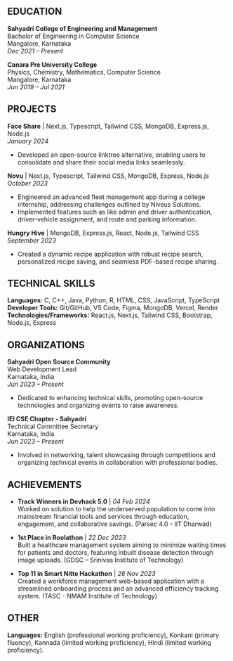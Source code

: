 ## EDUCATION

**Sahyadri College of Engineering and Management**  
Bachelor of Engineering in Computer Science  
Mangalore, Karnataka  
_Dec 2021 – Present_

**Canara Pre University College**  
Physics, Chemistry, Mathematics, Computer Science  
Mangalore, Karnataka  
_Jun 2019 – Jul 2021_

## PROJECTS

**Face Share** | Next.js, Typescript, Tailwind CSS, MongoDB, Express.js, Node.js  
_January 2024_

- Developed an open-source linktree alternative, enabling users to consolidate and share their social media links seamlessly.

**Novu** | Next.js, Typescript, Tailwind CSS, MongoDB, Express, Node.js  
_October 2023_

- Engineered an advanced fleet management app during a college internship, addressing challenges outlined by Niveus Solutions.
- Implemented features such as like admin and driver authentication, driver-vehicle assignment, and route and parking information.

**Hungry Hive** | MongoDB, Express.js, React, Node.js, Tailwind CSS  
_September 2023_

- Created a dynamic recipe application with robust recipe search, personalized recipe saving, and seamless PDF-based recipe sharing.

## TECHNICAL SKILLS

**Languages:** C, C++, Java, Python, R, HTML, CSS, JavaScript, TypeScript  
**Developer Tools:** Git/GitHub, VS Code, Figma, MongoDB, Vercel, Render  
**Technologies/Frameworks:** React.js, Next.js, Tailwind CSS, Bootstrap, Node.js, Express

## ORGANIZATIONS

**Sahyadri Open Source Community**  
Web Development Lead  
Karnataka, India  
_Jun 2023 – Present_

- Dedicated to enhancing technical skills, promoting open-source technologies and organizing events to raise awareness.

**IEI CSE Chapter - Sahyadri**  
Technical Committee Secretary  
Karnataka, India  
_Jun 2023 – Present_

- Involved in networking, talent showcasing through competitions and organizing technical events in collaboration with professional bodies.

## ACHIEVEMENTS

- **Track Winners in Devhack 5.0** | _04 Feb 2024_  
  Worked on solution to help the underserved population to come into mainstream financial tools and services through education, engagement, and collaborative savings. (Parsec 4.0 - IIT Dharwad)

- **1st Place in Roolathon** | _22 Dec 2023_  
  Built a healthcare management system aiming to minimize waiting times for patients and doctors, featuring inbuilt disease detection through image uploads. (GDSC – Srinivas Institute of Technology)

- **Top 11 in Smart Nitte Hackathon** | _26 Nov 2023_  
  Created a workforce management web-based application with a streamlined onboarding process and an advanced efficiency tracking system. (TASC - NMAM Institute of Technology)

## OTHER

**Languages:** English (professional working proficiency), Konkani (primary fluency), Kannada (limited working proficiency), Hindi (limited working proficiency).

